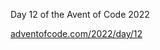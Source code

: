 Day 12 of the Avent of Code 2022

[adventofcode.com/2022/day/12](https://adventofcode.com/2022/day/12)